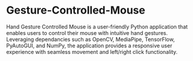 # Gesture-Controlled-Mouse
Hand Gesture Controlled Mouse is a user-friendly Python application that enables users to control their mouse with intuitive hand gestures. Leveraging dependancies such as OpenCV, MediaPipe, TensorFlow, PyAutoGUI, and NumPy, the application provides a responsive user experience with seamless movement and left/right click functionality.
